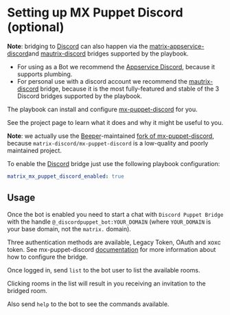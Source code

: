 # Setting up MX Puppet Discord (optional)

**Note**: bridging to [Discord](https://discordapp.com/) can also happen via the [matrix-appservice-discord](configuring-playbook-bridge-appservice-discord.md)and [mautrix-discord](configuring-playbook-bridge-mautrix-discord.md) bridges supported by the playbook.   
- For using as a Bot we recommend the [Appservice Discord](configuring-playbook-bridge-appservice-discord.md), because it supports plumbing.  
- For personal use with a discord account we recommend the [mautrix-discord](configuring-playbook-bridge-mautrix-discord.md) bridge, because it is the most fully-featured and stable of the 3 Discord bridges supported by the playbook.

The playbook can install and configure
[mx-puppet-discord](https://github.com/matrix-discord/mx-puppet-discord) for you.

See the project page to learn what it does and why it might be useful to you.

**Note**: we actually use the [Beeper](https://www.beeper.com/)-maintained [fork of mx-puppet-discord](https://gitlab.com/beeper/mx-puppet-monorepo), because `matrix-discord/mx-puppet-discord` is a low-quality and poorly maintained project.

To enable the [Discord](https://discordapp.com/) bridge just use the following
playbook configuration:


```yaml
matrix_mx_puppet_discord_enabled: true
```


## Usage

Once the bot is enabled you need to start a chat with `Discord Puppet Bridge` with
the handle `@_discordpuppet_bot:YOUR_DOMAIN` (where `YOUR_DOMAIN` is your base
domain, not the `matrix.` domain).

Three authentication methods are available, Legacy Token, OAuth and xoxc token.
See mx-puppet-discord [documentation](https://github.com/matrix-discord/mx-puppet-discord)
for more information about how to configure the bridge.

Once logged in, send `list` to the bot user to list the available rooms.

Clicking rooms in the list will result in you receiving an invitation to the
bridged room.

Also send `help` to the bot to see the commands available.
